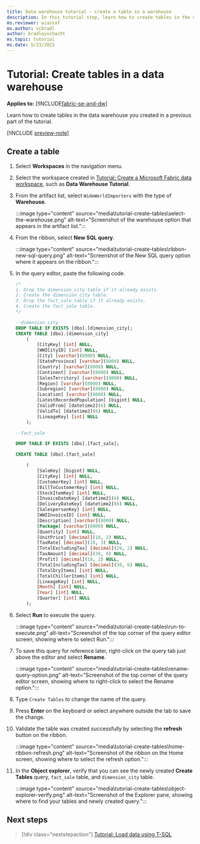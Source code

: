 ```yaml
---
title: Data warehouse tutorial - create a table in a warehouse
description: In this tutorial step, learn how to create tables in the data warehouse you created in a previous part of the tutorial.
ms.reviewer: wiassaf
ms.author: scbradl
author: bradleyschacht
ms.topic: tutorial
ms.date: 5/23/2023
---
```


# Tutorial: Create tables in a data warehouse

**Applies to:** [!INCLUDE[fabric-se-and-dw](includes/applies-to-version/fabric-se-and-dw.md)]

Learn how to create tables in the data warehouse you created in a previous part of the tutorial.

[!INCLUDE [preview-note](../includes/preview-note.md)]

## Create a table

1. Select **Workspaces** in the navigation menu.

1. Select the workspace created in [Tutorial: Create a Microsoft Fabric data workspace](tutorial-create-workspace.md), such as **Data Warehouse Tutorial**.  

1. From the artifact list, select `WideWorldImporters` with the type of **Warehouse**.

   :::image type="content" source="media\tutorial-create-tables\select-the-warehouse.png" alt-text="Screenshot of the warehouse option that appears in the artifact list.":::

1. From the ribbon, select **New SQL query**.

   :::image type="content" source="media\tutorial-create-tables\ribbon-new-sql-query.png" alt-text="Screenshot of the New SQL query option where it appears on the ribbon.":::

1. In the query editor, paste the following code.

   ```sql
   /*
   1. Drop the dimension_city table if it already exists.
   2. Create the dimension_city table.
   3. Drop the fact_sale table if it already exists.
   4. Create the fact_sale table.
   */

   --dimension_city
   DROP TABLE IF EXISTS [dbo].[dimension_city];
   CREATE TABLE [dbo].[dimension_city]
       (
           [CityKey] [int] NULL,
           [WWICityID] [int] NULL,
           [City] [varchar](8000) NULL,
           [StateProvince] [varchar](8000) NULL,
           [Country] [varchar](8000) NULL,
           [Continent] [varchar](8000) NULL,
           [SalesTerritory] [varchar](8000) NULL,
           [Region] [varchar](8000) NULL,
           [Subregion] [varchar](8000) NULL,
           [Location] [varchar](8000) NULL,
           [LatestRecordedPopulation] [bigint] NULL,
           [ValidFrom] [datetime2](6) NULL,
           [ValidTo] [datetime2](6) NULL,
           [LineageKey] [int] NULL
       );

   --fact_sale

   DROP TABLE IF EXISTS [dbo].[fact_sale];

   CREATE TABLE [dbo].[fact_sale]

       (
           [SaleKey] [bigint] NULL,
           [CityKey] [int] NULL,
           [CustomerKey] [int] NULL,
           [BillToCustomerKey] [int] NULL,
           [StockItemKey] [int] NULL,
           [InvoiceDateKey] [datetime2](6) NULL,
           [DeliveryDateKey] [datetime2](6) NULL,
           [SalespersonKey] [int] NULL,
           [WWIInvoiceID] [int] NULL,
           [Description] [varchar](8000) NULL,
           [Package] [varchar](8000) NULL,
           [Quantity] [int] NULL,
           [UnitPrice] [decimal](18, 2) NULL,
           [TaxRate] [decimal](18, 3) NULL,
           [TotalExcludingTax] [decimal](29, 2) NULL,
           [TaxAmount] [decimal](38, 6) NULL,
           [Profit] [decimal](18, 2) NULL,
           [TotalIncludingTax] [decimal](38, 6) NULL,
           [TotalDryItems] [int] NULL,
           [TotalChillerItems] [int] NULL,
           [LineageKey] [int] NULL,
           [Month] [int] NULL,
           [Year] [int] NULL,
           [Quarter] [int] NULL
       );
   ```

1. Select **Run** to execute the query.

   :::image type="content" source="media\tutorial-create-tables\run-to-execute.png" alt-text="Screenshot of the top corner of the query editor screen, showing where to select Run.":::

1. To save this query for reference later, right-click on the query tab just above the editor and select **Rename**.

   :::image type="content" source="media\tutorial-create-tables\rename-query-option.png" alt-text="Screenshot of the top corner of the query editor screen, showing where to right-click to select the Rename option.":::

1. Type `Create Tables` to change the name of the query.

1. Press **Enter** on the keyboard or select anywhere outside the tab to save the change.

1. Validate the table was created successfully by selecting the **refresh** button on the ribbon.

   :::image type="content" source="media\tutorial-create-tables\home-ribbon-refresh.png" alt-text="Screenshot of the ribbon on the Home screen, showing where to select the refresh option.":::

1. In the **Object explorer**, verify that you can see the newly created **Create Tables** query, `fact_sale` table, and `dimension_city` table.

   :::image type="content" source="media\tutorial-create-tables\object-explorer-verify.png" alt-text="Screenshot of the Explorer pane, showing where to find your tables and newly created query.":::

## Next steps

> [!div class="nextstepaction"]
> [Tutorial: Load data using T-SQL](tutorial-load-data.md)
